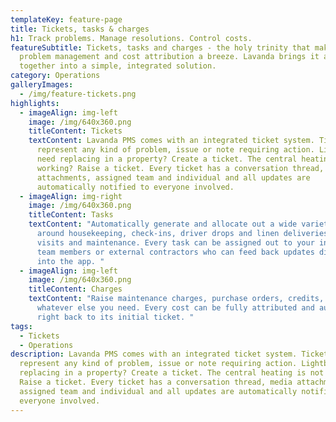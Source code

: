 ```yaml
---
templateKey: feature-page
title: Tickets, tasks & charges
h1: Track problems. Manage resolutions. Control costs.
featureSubtitle: Tickets, tasks and charges - the holy trinity that makes
  problem management and cost attribution a breeze. Lavanda brings it all
  together into a simple, integrated solution.
category: Operations
galleryImages:
  - /img/feature-tickets.png
highlights:
  - imageAlign: img-left
    image: /img/640x360.png
    titleContent: Tickets
    textContent: Lavanda PMS comes with an integrated ticket system. Tickets can be
      represent any kind of problem, issue or note requiring action. Lightbulbs
      need replacing in a property? Create a ticket. The central heating is not
      working? Raise a ticket. Every ticket has a conversation thread, media
      attachments, assigned team and individual and all updates are
      automatically notified to everyone involved.
  - imageAlign: img-right
    image: /img/640x360.png
    titleContent: Tasks
    textContent: "Automatically generate and allocate out a wide variety of tasks
      around housekeeping, check-ins, driver drops and linen deliveries, runner
      visits and maintenance. Every task can be assigned out to your internal
      team members or external contractors who can feed back updates directly
      into the app. "
  - imageAlign: img-left
    image: /img/640x360.png
    titleContent: Charges
    textContent: "Raise maintenance charges, purchase orders, credits, refunds and
      whatever else you need. Every cost can be fully attributed and auditable
      right back to its initial ticket. "
tags:
  - Tickets
  - Operations
description: Lavanda PMS comes with an integrated ticket system. Tickets can be
  represent any kind of problem, issue or note requiring action. Lightbulbs need
  replacing in a property? Create a ticket. The central heating is not working?
  Raise a ticket. Every ticket has a conversation thread, media attachments,
  assigned team and individual and all updates are automatically notified to
  everyone involved.
---
```

